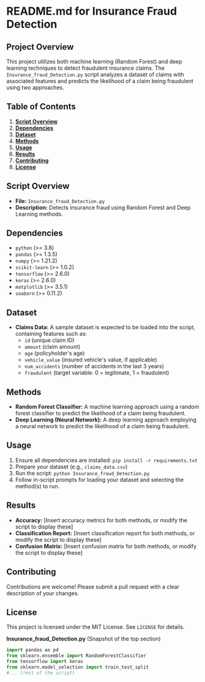 **README.md for Insurance Fraud Detection**
==============================================

**Project Overview**
-------------------

This project utilizes both machine learning (Random Forest) and deep learning techniques to detect fraudulent insurance claims. The `Insurance_fraud_Detection.py` script analyzes a dataset of claims with associated features and predicts the likelihood of a claim being fraudulent using two approaches.

**Table of Contents**
-----------------

1. [**Script Overview**](#script-overview)
2. [**Dependencies**](#dependencies)
3. [**Dataset**](#dataset)
4. [**Methods**](#methods)
5. [**Usage**](#usage)
6. [**Results**](#results)
7. [**Contributing**](#contributing)
8. [**License**](#license)

**Script Overview**
-----------------

* **File:** `Insurance_fraud_Detection.py`
* **Description:** Detects insurance fraud using Random Forest and Deep Learning methods.

**Dependencies**
----------------

* `python` (>= 3.8)
* `pandas` (>= 1.3.5)
* `numpy` (>= 1.21.2)
* `scikit-learn` (>= 1.0.2)
* `tensorflow` (>= 2.6.0)
* `keras` (>= 2.6.0)
* `matplotlib` (>= 3.5.1)
* `seaborn` (>= 0.11.2)

**Dataset**
------------

* **Claims Data:** A sample dataset is expected to be loaded into the script, containing features such as:
	+ `id` (unique claim ID)
	+ `amount` (claim amount)
	+ `age` (policyholder's age)
	+ `vehicle_value` (insured vehicle's value, if applicable)
	+ `num_accidents` (number of accidents in the last 3 years)
	+ `fraudulent` (target variable: 0 = legitimate, 1 = fraudulent)

**Methods**
------------

* **Random Forest Classifier:** A machine learning approach using a random forest classifier to predict the likelihood of a claim being fraudulent.
* **Deep Learning (Neural Network):** A deep learning approach employing a neural network to predict the likelihood of a claim being fraudulent.

**Usage**
---------

1. Ensure all dependencies are installed: `pip install -r requirements.txt`
2. Prepare your dataset (e.g., `claims_data.csv`)
3. Run the script: `python Insurance_fraud_Detection.py`
4. Follow in-script prompts for loading your dataset and selecting the method(s) to run.

**Results**
----------

* **Accuracy:** [Insert accuracy metrics for both methods, or modify the script to display these]
* **Classification Report:** [Insert classification report for both methods, or modify the script to display these]
* **Confusion Matrix:** [Insert confusion matrix for both methods, or modify the script to display these]

**Contributing**
------------

Contributions are welcome! Please submit a pull request with a clear description of your changes.

**License**
-------

This project is licensed under the MIT License. See `LICENSE` for details. 

**Insurance_fraud_Detection.py** (Snapshot of the top section)
```python
import pandas as pd
from sklearn.ensemble import RandomForestClassifier
from tensorflow import keras
from sklearn.model_selection import train_test_split
#... (rest of the script)
```
